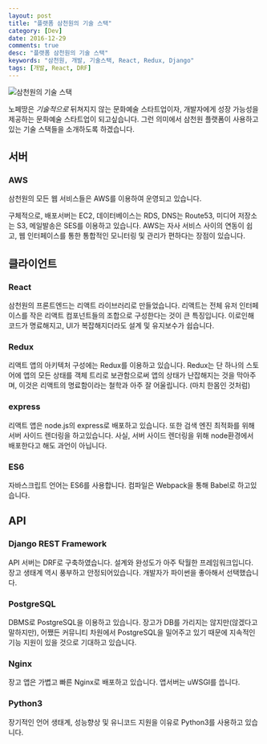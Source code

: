 ```yaml
---
layout: post
title: "플랫폼 삼천원의 기술 스택"
category: [Dev]
date: 2016-12-29
comments: true
desc: "플랫폼 삼천원의 기술 스택"
keywords: "삼천원, 개발, 기술스택, React, Redux, Django"
tags: [개발, React, DRF]
---
```

![삼천원의 기술 스택](http://nofetan.com/static/img/blog/tech-stacks/3000won_tech_stacks.jpg)

노페땅은 _기술적으로_ 뒤쳐지지 않는 문화예술 스타트업이자, 개발자에게 성장 가능성을 제공하는 문화예술 스타트업이 되고싶습니다. 그런 의미에서 삼천원 플랫폼이 사용하고 있는 기술 스택들을 소개하도록 하겠습니다.

## 서버

### AWS
삼천원의 모든 웹 서비스들은 AWS를 이용하여 운영되고 있습니다.

구체적으로, 배포서버는 EC2, 데이터베이스는 RDS, DNS는 Route53, 미디어 저장소는 S3, 메일발송은 SES를 이용하고 있습니다. AWS는 자사 서비스 사이의 연동이 쉽고, 웹 인터페이스를 통한 통합적인 모니터링 및 관리가 편하다는 장점이 있습니다.

## 클라이언트

### React
삼천원의 프론트엔드는 리액트 라이브러리로 만들었습니다. 리액트는 전체 유저 인터페이스를 작은 리액트 컴포넌트들의 조합으로 구성한다는 것이 큰 특징입니다. 이로인해 코드가 명료해지고, UI가 복잡해지더라도 설계 및 유지보수가 쉽습니다.

### Redux
리액트 앱의 아키텍처 구성에는 Redux를 이용하고 있습니다. Redux는 단 하나의 스토어에 앱의 모든 상태를 객체 트리로 보관함으로써 앱의 상태가 난잡해지는 것을 막아주며, 이것은 리액트의 명료함이라는 철학과 아주 잘 어울립니다. (마치 한몸인 것처럼)


### express
리액트 앱은 node.js의 express로 배포하고 있습니다. 또한 검색 엔진 최적화를 위해 서버 사이드 렌더링을 하고있습니다. 사실, 서버 사이드 렌더링을 위해 node환경에서 배포한다고 해도 과언이 아닙니다.

### ES6
자바스크립트 언어는 ES6를 사용합니다. 컴파일은 Webpack을 통해 Babel로 하고있습니다.

## API

### Django REST Framework
API 서버는 DRF로 구축하였습니다. 설계와 완성도가 아주 탁월한 프레임워크입니다. 장고 생태계 역시 풍부하고 안정되어있습니다. 개발자가 파이썬을 좋아해서 선택했습니다.

### PostgreSQL
DBMS로 PostgreSQL을 이용하고 있습니다. 장고가 DB를 가리지는 않지만(않겠다고 말하지만), 어쨌든 커뮤니티 차원에서 PostgreSQL을 밀어주고 있기 때문에 지속적인 기능 지원이 있을 것으로 기대하고 있습니다. 

### Nginx
장고 앱은 가볍고 빠른 Nginx로 배포하고 있습니다. 앱서버는 uWSGI를 씁니다. 

### Python3
장기적인 언어 생태계, 성능향상 및 유니코드 지원을 이유로 Python3를 사용하고 있습니다.
